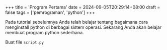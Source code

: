 +++
title = 'Program Pertama'
date = 2024-09-05T20:29:14+08:00
draft = false
tags = ['pemrograman', 'python']
+++

Pada tutorial sebelumnya Anda telah belajar tentang bagaimana cara menginstall python di berbagai sistem operasi.
Sekarang Anda akan belajar membuat program python sederhana.

Buat file `script.py`
